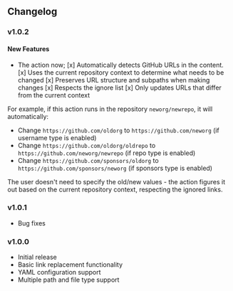 ## Changelog

### v1.0.2
#### New Features
- The action now; 
    [x] Automatically detects GitHub URLs in the content.
    [x] Uses the current repository context to determine what needs to be changed
    [x] Preserves URL structure and subpaths when making changes
    [x] Respects the ignore list
    [x] Only updates URLs that differ from the current context

For example, if this action runs in the repository `neworg/newrepo`, it will automatically:

- Change `https://github.com/oldorg` to `https://github.com/neworg` (if username type is enabled)
- Change `https://github.com/oldorg/oldrepo` to `https://github.com/neworg/newrepo` (if repo type is enabled)
- Change `https://github.com/sponsors/oldorg` to `https://github.com/sponsors/neworg` (if sponsors type is enabled)

The user doesn't need to specify the old/new values - the action figures it out based on the current repository context, respecting the ignored links.

### v1.0.1

- Bug fixes

### v1.0.0

- Initial release
- Basic link replacement functionality
- YAML configuration support
- Multiple path and file type support